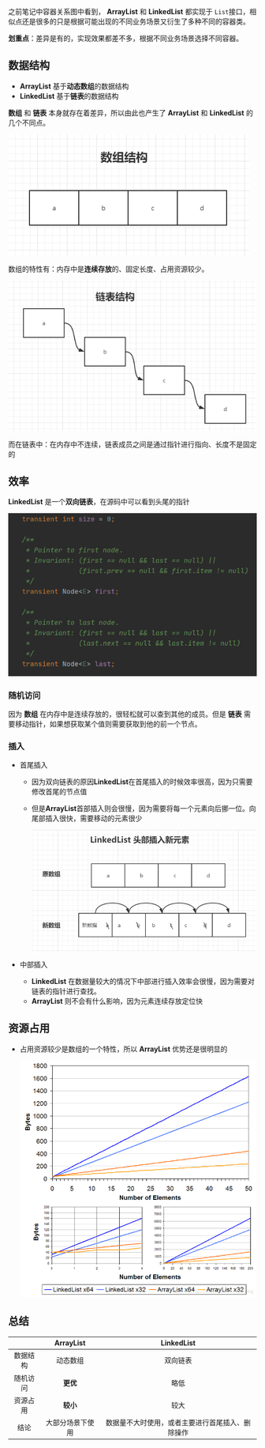 之前笔记中容器关系图中看到， **ArrayList** 和 **LinkedList** 都实现于 `List`接口，相似点还是很多的只是根据可能出现的不同业务场景又衍生了多种不同的容器类。

**划重点**：差异是有的，实现效果都差不多，根据不同业务场景选择不同容器。


## 数据结构

- **ArrayList** 基于**动态数组**的数据结构
- **LinkedList** 基于**链表**的数据结构

**数组** 和 **链表** 本身就存在着差异，所以由此也产生了 **ArrayList** 和 **LinkedList** 的几个不同点。



![1588816949191](../../image/1588816949191.png)

数组的特性有：内存中是**连续存放**的、固定长度、占用资源较少。



![1588816899074](../../image/1588816899074.png)

而在链表中：在内存中不连续，链表成员之间是通过指针进行指向、长度不是固定的

## 效率

**LinkedList** 是一个**双向链表**，在源码中可以看到头尾的指针

![1588819556010](../../image/1588819556010.png)



### 随机访问

因为 **数组** 在内存中是连续存放的，很轻松就可以查到其他的成员。但是 **链表** 需要移动指针，如果想获取某个值则需要获取到他的前一个节点。

### 插入

- 首尾插入

  - 因为双向链表的原因**LinkedList**在首尾插入的时候效率很高，因为只需要修改首尾的节点值

  - 但是**ArrayList**首部插入则会很慢，因为需要将每一个元素向后挪一位。向尾部插入很快，需要移动的元素很少

    ![1588821168979](../../image/1588821168979.png)

- 中部插入
  - **LinkedList** 在数据量较大的情况下中部进行插入效率会很慢，因为需要对链表的指针进行查找。
  - **ArrayList** 则不会有什么影响，因为元素连续存放定位快



## 资源占用

- 占用资源较少是数组的一个特性，所以 **ArrayList** 优势还是很明显的

  ![1588821899638](../../image/1588821899638.png)




## 总结

|          |  **ArrayList**   |                  **LinkedList**                  |
| :------: | :--------------: | :----------------------------------------------: |
| 数据结构 |     动态数组     |                     双向链表                     |
| 随机访问 |     **更优**     |                       略低                       |
| 资源占用 |     **较小**     |                       较大                       |
|   结论   | 大部分场景下使用 | 数据量不大时使用，或者主要进行首尾插入、删除操作 |


